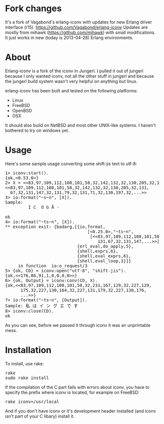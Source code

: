 Fork changes
============

It's a fork of Vagabond's erlang-iconv with updates for new Erlang driver interface (r15).
https://github.com/Vagabond/erlang-iconv
Updates are mostly from mihawk (https://github.com/mihawk) with small modifications.
It just works in new (today is 2013-04-28) Erlang environments.

About
=====

Erlang-iconv is a fork of the iconv in Jungerl. I pulled it out of jungerl
because I only wanted iconv, not all the other stuff in jungerl and because the
jungerl build system wasn't very helpful on anything but linux.

erlang-iconv has been built and tested on the following platforms:

* Linux
* FreeBSD
* OpenBSD
* OSX

It should also build on NetBSD and most other UNIX-like systems. I haven't
bothered to try on windows yet.

Usage
=====

Here's some sample usage converting some shift-jis text to utf-8:

<pre>
1&gt; iconv:start().
{ok,&lt;0.53.0&gt;}
2&gt; X = &lt;&lt;83,97,109,112,108,101,58,32,142,132,32,130,205,32,131,67,32,131,147,32,131,79,32,131,71,32,130,197,32,130,183,13,10&gt;&gt;.
&lt;&lt;83,97,109,112,108,101,58,32,142,132,32,130,205,32,131,
  67,32,131,147,32,131,79,32,131,71,32,130,197,32,...&gt;&gt;
3&gt; io:format("~s~n", [X]).
Sample:
         Í C  O G Å ·

ok
4&gt; io:format("~ts~n", [X]).
** exception exit: {badarg,[{io,format,
                                [&lt;0.25.0&gt;,"~ts~n",
                                 [&lt;&lt;83,97,109,112,108,101,58,32,142,132,32,130,205,32,
                                    131,67,32,131,147,...&gt;&gt;]]},
                            {erl_eval,do_apply,5},
                            {shell,exprs,6},
                            {shell,eval_exprs,6},
                            {shell,eval_loop,3}]}
     in function  io:o_request/3
5&gt; {ok, CD} = iconv:open("utf-8", "shift-jis").
{ok,&lt;&lt;176,86,91,1,0,0,0,0&gt;&gt;}
6&gt; {ok, Output} = iconv:conv(CD, X).
{ok,&lt;&lt;83,97,109,112,108,101,58,32,231,167,129,32,227,129,
      175,32,227,130,164,32,227,131,179,32,227,130,176,
      ...&gt;&gt;}
7&gt; io:format("~ts~n", [Output]).
Sample: 私 は イ ン グ エ で す
8&gt; iconv:close(CD).
ok
</pre>

As you can see, before we passed it through iconv it was an unprintable mess.

Installation
============

To install, use rake:

<pre>
rake
sudo rake install
</pre>

If the compilation of the C part fails with errors about iconv, you have to
specify the prefix where iconv is located, for example on FreeBSD:

<pre>
rake iconv=/usr/local
</pre>

And if you don't have iconv or it's development header installed (and iconv
isn't part of your C libary) install it.

